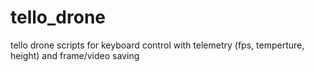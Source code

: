 # tello_drone
tello drone scripts for keyboard control with telemetry (fps, temperture, height) and frame/video saving
